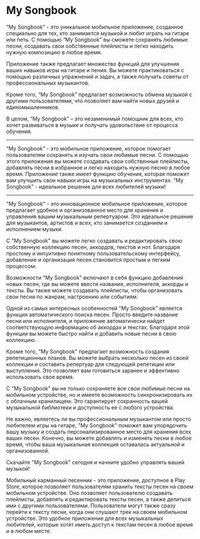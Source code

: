 # My Songbook

“My Songbook” - это уникальное мобильное приложение, созданное специально для тех, кто занимается музыкой и любит играть на гитаре или петь. С помощью “My Songbook” вы сможете сохранять любимые песни, создавать свои собственные плейлисты и легко находить нужную композицию в любое время.

Приложение также предлагает множество функций для улучшения ваших навыков игры на гитаре и пения. Вы можете практиковаться с помощью различных упражнений и задач, а также получать советы от профессиональных музыкантов.

Кроме того, “My Songbook” предлагает возможность обмена музыкой с другими пользователями, что позволяет вам найти новых друзей и единомышленников.

В целом, “My Songbook” – это незаменимый помощник для всех, кто хочет развиваться в музыке и получать удовольствие от процесса обучения.


----------------------------------------------------------------


“My Songbook” - это мобильное приложение, которое помогает пользователям сохранять и изучать свои любимые песни. С помощью этого приложения вы можете создавать свои собственные плейлисты, добавлять песни в избранное и легко находить нужную песню в любое время. Приложение также имеет функцию обучения, которая поможет вам улучшить свои навыки игры на музыкальных инструментах. “My Songbook” - идеальное решение для всех любителей музыки!


----------------------------------------------------------------


"My Songbook" - это инновационное мобильное приложение, которое предлагает удобное и организованное место для хранения и управления вашим музыкальным репертуаром. Это идеальное решение для музыкантов, артистов и всех, кто занимается созданием и исполнением музыки.

С "My Songbook" вы можете легко создавать и редактировать свою собственную коллекцию песен, аккордов, текстов и нот. Благодаря простому и интуитивно понятному пользовательскому интерфейсу, добавление и организация песен становится простым и легким процессом.

Возможности "My Songbook" включают в себя функцию добавления новых песен, где вы можете ввести название, исполнителя, аккорды и тексты. Вы также можете создавать плейлисты, чтобы организовать свои песни по жанрам, настроению или событиям.

Одной из самых интересных особенностей "My Songbook" является функция автоматического поиска песен. Просто введите название песни или исполнителя, и приложение автоматически найдет соответствующую информацию об аккордах и текстах. Благодаря этой функции вы можете быстро найти и добавить новые песни в свою коллекцию.

Кроме того, "My Songbook" предлагает возможность создания репетиционных планов. Вы можете выбрать несколько песен из своей коллекции и составить репертуар для следующей репетиции или выступления. Это позволяет вам готовиться заранее и эффективно использовать свое время.

С "My Songbook" вы не только сохраняете все свои любимые песни на мобильном устройстве, но и имеете возможность синхронизировать их с облачным хранилищем. Это гарантирует сохранность вашей музыкальной библиотеки и доступность ее с любого устройства.

Не важно, являетесь ли вы профессиональным музыкантом или просто любителем игры на гитаре, "My Songbook" поможет вам упорядочить вашу музыку и создать персонализированное место для хранения всех ваших песен. Конечно, вы можете добавлять и изменять песни в любое время, чтобы ваша музыкальная коллекция оставалась актуальной и организованной.

Скачайте "My Songbook" сегодня и начните удобно управлять вашей музыкой!


Мобильный карманный песенник - это приложение, доступное в Play Store, которое позволяет пользователям хранить тексты песен на своем мобильном устройстве. Оно позволяет пользователю создавать плейлисты, добавлять и редактировать тексты песен, а также делиться ими с другими пользователями. Пользователи могут также сразу перейти к тексту песни, когда они слушают трек на своем мобильном устройстве. Это удобное приложение для всех музыкальных любителей, которые хотят иметь доступ к текстам песен в любое время и в любом месте.

